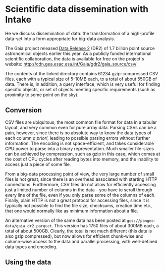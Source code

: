 # Scientific data dissemination with Intake

He we discuss dissemination of data: the transformation of a high-profile data-set into
a form appropriate for big-data analysis.

The Gaia project released [Data Release 2](https://www.cosmos.esa.int/web/gaia/dr2) (DR2)
of 1.7 billion point source astronomical objects earlier this year. As a publicly funded
international scientific collaboration, the data is available for free on the project's
website: http://cdn.gea.esac.esa.int/Gaia/gdr2/gaia_source/csv/

The contents of the linked directory contains 61234 gzip-compressed CSV files, each with
a typical size of 5-10MB each, to a total of about 550GB of data. There is, in addition,
a query interface, which is very useful for finding specific objects, or set of objects
meeting specific requirements (such as proximity to some point on the sky).

## Conversion

CSV files are ubiquitous, the most common file format for data in a tabular layout, and
very common even for pure array data. Parsing CSVs can be a pain, however, since
there is no absolute way to know the data types of each column *a priori*, leading to
possible parsing errors without further information. The encoding is not space-efficient,
and takes considerable CPU power to parse into a binary representation.
Much smaller file-sizes can be achieved by
compression, such as gzip in this case, which comes at the cost of CPU cycles after reading
bytes into memory, and the inability to access just a piece of some file. 

From a big-data processing point of view, the
very large number of small files is not great, since there is an overhead associated with starting
HTTP connections. Furthermore, CSV files do not allow for efficiently accessing just a limited number of
columns in the data - you have to scroll through every line of the file, even if you only parse
some of the columns of each. Finally, plain HTTP is not a great protocol for accessing files,
since it is typically not possible to find the file size, checksums, creation time etc., that
one would normally like as minimum information about a file.

An alternative version of the same data has been posted at 
`gcs://pangeo-data/gaia_dr2.parquet`. This version has 1750 files of about 300MB each, a total
of about 500GB. Clearly, the total is not much different (this data is also gzip compressed),
but now allows for efficient chunk-wise and column-wise access to the data and parallel
processing, with well-defined data types and encoding.

## Using the data

